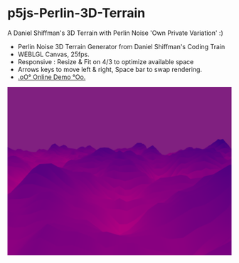 # p5js-Perlin-3D-Terrain
A Daniel Shiffman's 3D Terrain with Perlin Noise 'Own Private Variation' :)

+ Perlin Noise 3D Terrain Generator from Daniel Shiffman's Coding Train
+ WEBLGL Canvas, 25fps.
+ Responsive : Resize & Fit on 4/3 to optimize available space
+ Arrows keys to move left & right, Space bar to swap rendering.
+ [.oO° Online Demo °Oo.](https://captainfurax.github.io/p5js-Perlin-3D-Terrain/)

![DotBall](https://github.com/CaptainFurax/p5js-Perlin-3D-Terrain/blob/main/rsc/CPT2204022353-1268x951.png)

